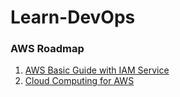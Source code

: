# Learn-DevOps
### AWS Roadmap
1. [AWS Basic Guide with IAM Service](./AWS-Basics.md)
2. [Cloud Computing for AWS](./Cloud-Computing.md)